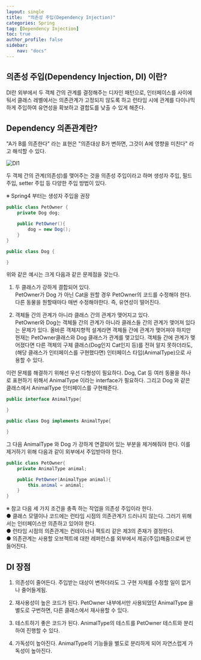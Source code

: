 ```yaml
---
layout: single
title:  "의존성 주입(Dependency Injection)"
categories: Spring
tag: [Dependency Injection]
toc: true
author_profile: false
sidebar:
    nav: "docs"
---
```


## 의존성 주입(Dependency Injection, DI) 이란?

DI란 외부에서 두 객체 간의 관계를 결정해주는 디자인 패턴으로, 인터페이스를 사이에 둬서 클래스 레벨에서는 의존관계가 고정되지 않도록 하고 런타임 시에 관계를 다이나믹하게 주입하여 유연성을 확보하고 결합도를 낮출 수 있게 해준다.

## Dependency 의존관계란?
"A가 B를 의존한다" 라는 표현은 "의존대상 B가 변하면, 그것이 A에 영향을 미친다" 라고 해석할 수 있다.

![DI1](https://user-images.githubusercontent.com/59478159/148960513-b4ed0464-fec0-4c38-bdc2-eebe6cb5e23d.png)


두 객체 간의 관계(의존성)를 맺어주는 것을 의존성 주입이라고 하며 생성자 주입, 필드 주입, setter 주입 등 다양한 주입 방법이 있다.

※ Spring4 부터는 생성자 주입을 권장

```java
public class PetOwner {
    private Dog dog;

    public PetOwner(){
        dog = new Dog();
    }
}

public class Dog {

}
```
위와 같은 예시는 크게 다음과 같은 문제점을 갖는다.

1) 두 클래스가 강하게 결합되어 있다. <br>
PetOwner가 Dog 가 아닌 Cat을 원할 경우 PetOwner의 코드를 수정해야 한다. 다른 동물을 원할때마다 매번 수정해야한다. 즉, 유연성이 떨어진다.

2) 객체들 간의 관계가 아니라 클래스 간의 관계가 맺어지고 있다.<br>
PetOwner와 Dog는 객체들 간의 관계가 아니라 클래스들 간의 관계가 맺어져 있다는 문제가 있다. 올바른 객체지향적 설계라면 객체들 간에 관계가 맺어져야 하지만 현재는 PetOwner클래스와 Dog 클래스가 관계를 맺고있다. 객체들 간에 관계가 맺어졌다면 다른 객체의 구체 클래스(Dog인지 Cat인지 등)를 전혀 알지 못하더라도, (해당 클래스가 인터페이스를 구현했다면) 인터페이스 타입(AnimalType)으로 사용할 수 있다.

이런 문제를 해결하기 위해선 우선 다형성이 필요하다. Dog, Cat 등 여러 동물을 하나로 표현하기 위해서 AnimalType 이라는 interface가 필요하다. 그리고 Dog 와 같은 클래스에서 AnimalType 인터페이스를 구현해준다.

```java
public interface AnimalType{

}

public class Dog implements AnimalType{

}
```

그 다음 AnimalType 와 Dog 가 강하게 연결되어 있는 부분을 제거해줘야 한다. 이를 제거하기 위해 다음과 같이 외부에서 주입받아야 한다.

```java
public class PetOwner{
    private AnimalType animal;

    public PetOwner(AnimalType animal){
        this.animal = animal;
    }
}
```

※ 참고
다음 세 가지 조건을 충족 하는 작업을 의존성 주입이라 한다.<br>
● 클래스 모델이나 코드에는 런타임 시점의 의존관계가 드러나지 않는다. 그러기 위해서는 인터페이스만 의존하고 있어야 한다. <br>
● 런타임 시점의 의존관계는 컨테이너나 팩토리 같은 제3의 존재가 결정한다.<br>
● 의존관계는 사용할 오브젝트에 대한 레퍼런스를 외부에서 제공(주입)해줌으로써 만들어진다.<br>

## DI 장점
1) 의존성이 줄어든다.
주입받는 대상이 변하더라도 그 구현 자체를 수정할 일이 없거나 줄어들게됨.

2) 재사용성이 높은 코드가 된다.
PetOwner 내부에서만 사용되었던 AnimalType 을 별도로 구번하면, 다른 클래스에서 재사용할 수 있다.

3) 테스트하기 좋은 코드가 된다.
AnimalType의 테스트를 PetOwner 테스트와 분리하여 진행할 수 있다.

4) 가독성이 높아진다.
AnimalType의 기능들을 별도로 분리하게 되어 자연스럽게 가독성이 높아진다.

